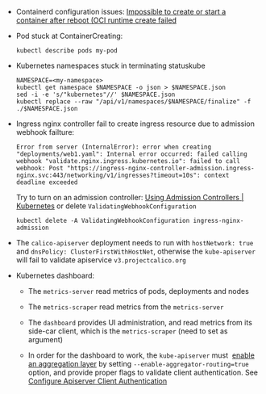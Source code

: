 - Containerd configuration issues:
  [Impossible to create or start a container after reboot (OCI runtime create failed](https://github.com/containerd/containerd/issues/4857#issuecomment-747238907)

- Pod stuck at ContainerCreating:
  
  ```shell
  kubectl describe pods my-pod
  ```

- Kubernetes namespaces stuck in terminating statuskube
  
  ```shell
  NAMESPACE=<my-namespace>
  kubectl get namespace $NAMESPACE -o json > $NAMESPACE.json
  sed -i -e 's/"kubernetes"//' $NAMESPACE.json
  kubectl replace --raw "/api/v1/namespaces/$NAMESPACE/finalize" -f ./$NAMESPACE.json
  ```

- Ingress nginx controller fail to create ingress resource due to admission webhook failture:
  
  ```
  Error from server (InternalError): error when creating "deployments/web1.yaml": Internal error occurred: failed calling webhook "validate.nginx.ingress.kubernetes.io": failed to call webhook: Post "https://ingress-nginx-controller-admission.ingress-nginx.svc:443/networking/v1/ingresses?timeout=10s": context deadline exceeded
  ```
  
  Try to turn on an admission controller: [Using Admission Controllers | Kubernetes](https://kubernetes.io/docs/reference/access-authn-authz/admission-controllers/#how-do-i-turn-on-an-admission-controller) or delete `ValidatingWebhookConfiguration`
  
  ```shell
  kubectl delete -A ValidatingWebhookConfiguration ingress-nginx-admission
  ```



* The `calico-apiserver` deployment needs to run with `hostNetwork: true` and `dnsPolicy: ClusterFirstWithHostNet`, otherwise the `kube-apiserver` will fail to validate apiservice `v3.projectcalico.org`

* Kubernetes dashboard:
  
  * The `metrics-server` read metrics of pods, deployments and nodes
  
  * The `metrics-scraper` read metrics from the `metrics-server`
  
  * The `dashboard` provides UI administration, and read metrics from its side-car  client, which is the `metrics-scraper` (need to set as argument)
  
  * In order for the dashboard to work, the `kube-apiserver` must  [enable an aggregation layer](https://kubernetes.io/docs/tasks/access-kubernetes-api/configure-aggregation-layer/) by setting `--enable-aggregator-routing=true` option, and provide proper flags to validate client authentication. See [Configure Apiserver Client Authentication](https://kubernetes.io/docs/tasks/extend-kubernetes/configure-aggregation-layer/#kubernetes-apiserver-client-authentication)
